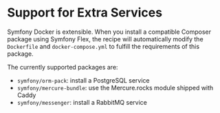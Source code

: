 # Support for Extra Services

Symfony Docker is extensible. When you install a compatible Composer package using Symfony Flex,
the recipe will automatically modify the `Dockerfile` and `docker-compose.yml` to fulfill the requirements of this package.

The currently supported packages are:

* `symfony/orm-pack`: install a PostgreSQL service
* `symfony/mercure-bundle`: use the Mercure.rocks module shipped with Caddy
* `symfony/messenger`: install a RabbitMQ service
